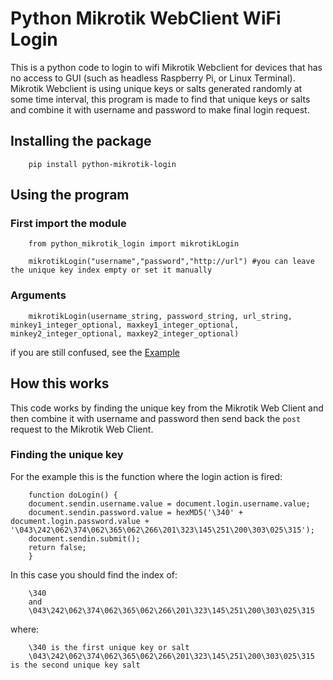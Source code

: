 # Python Mikrotik WebClient WiFi Login
This is a python code to login to wifi Mikrotik Webclient for devices that has no access to GUI (such as headless Raspberry Pi, or Linux Terminal). Mikrotik Webclient is using unique keys or salts generated randomly at some time interval, this program is made to find that unique keys or salts and combine it with username and password to make final login request.

## Installing the package
        pip install python-mikrotik-login

## Using the program
### First import the module
        from python_mikrotik_login import mikrotikLogin
        
        mikrotikLogin("username","password","http://url") #you can leave the unique key index empty or set it manually

### Arguments
        mikrotikLogin(username_string, password_string, url_string, minkey1_integer_optional, maxkey1_integer_optional, minkey2_integer_optional, maxkey2_integer_optional)

if you are still confused, see the [Example](https://github.com/castrix/Python-Mikrotik-WebClient-WiFi-Login/tree/master/example)

## How this works
This code works by finding the unique key from the Mikrotik Web Client and then combine it with username and password then send back the `post` request to the Mikrotik Web Client.
### Finding the unique key
For the example this is the function where the login action is fired:

        function doLogin() {
        document.sendin.username.value = document.login.username.value;
        document.sendin.password.value = hexMD5('\340' + document.login.password.value + '\043\242\062\374\062\365\062\266\201\323\145\251\200\303\025\315');
        document.sendin.submit();
        return false;
        }

In this case you should find the index of:

        \340
        and
        \043\242\062\374\062\365\062\266\201\323\145\251\200\303\025\315

where:

        \340 is the first unique key or salt
        \043\242\062\374\062\365\062\266\201\323\145\251\200\303\025\315 is the second unique key salt
